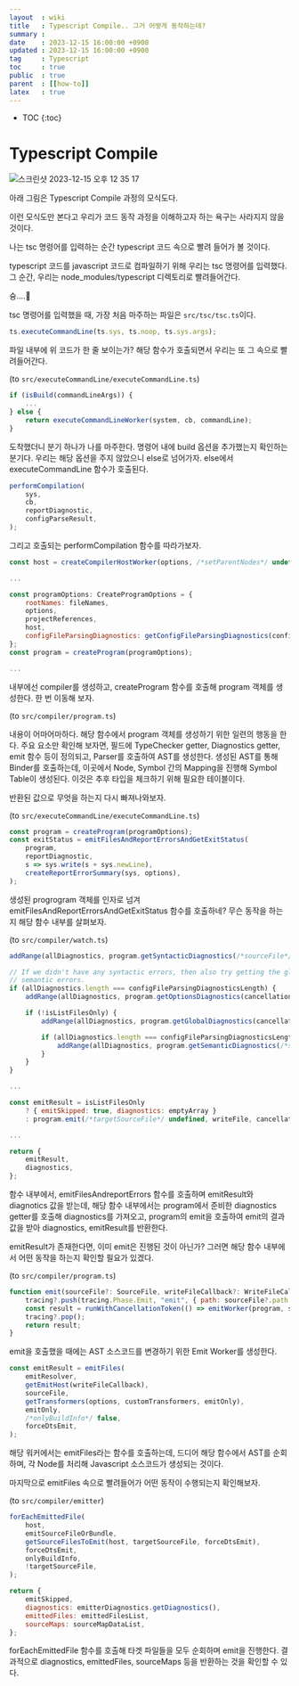 ```yaml
---
layout  : wiki
title   : Typescript Compile.. 그거 어떻게 동작하는데?
summary :
date    : 2023-12-15 16:00:00 +0900
updated : 2023-12-15 16:00:00 +0900
tag     : Typescript
toc     : true
public  : true
parent  : [[how-to]]
latex   : true
---
```

* TOC
{:toc}

# Typescript Compile

![스크린샷 2023-12-15 오후 12 35 17](https://github.com/currenjin/currenjin.github.io/assets/60500649/95b91a12-3972-4669-aba5-4339e4c87493)

아래 그림은 Typescript Compile 과정의 모식도다.

이런 모식도만 본다고 우리가 코드 동작 과정을 이해하고자 하는 욕구는 사라지지 않을 것이다.

나는 tsc 명령어를 입력하는 순간 typescript 코드 속으로 빨려 들어가 볼 것이다.

typescript 코드를 javascript 코드로 컴파일하기 위해 우리는 tsc 명령어를 입력했다. 그 순간, 우리는 node_modules/typescript 디렉토리로 빨려들어간다.

슝….🚀

tsc 명령어를 입력했을 때, 가장 처음 마주하는 파일은 `src/tsc/tsc.ts`이다.

```javascript
ts.executeCommandLine(ts.sys, ts.noop, ts.sys.args);
```

파일 내부에 위 코드가 한 줄 보이는가? 해당 함수가 호출되면서 우리는 또 그 속으로 빨려들어간다.

(to `src/executeCommandLine/executeCommandLine.ts`)

```javascript
if (isBuild(commandLineArgs)) {
	...
} else {
	return executeCommandLineWorker(system, cb, commandLine);
}
```

도착했더니 분기 하나가 나를 마주한다. 명령어 내에 build 옵션을 추가했는지 확인하는 분기다. 우리는 해당 옵션을 주지 않았으니 else로 넘어가자. else에서 executeCommandLine 함수가 호출된다.

```javascript
performCompilation(
    sys,
    cb,
    reportDiagnostic,
    configParseResult,
);
```

그리고 호출되는 performCompilation 함수를 따라가보자.

```javascript
const host = createCompilerHostWorker(options, /*setParentNodes*/ undefined, sys);

...

const programOptions: CreateProgramOptions = {
    rootNames: fileNames,
    options,
    projectReferences,
    host,
    configFileParsingDiagnostics: getConfigFileParsingDiagnostics(config),
};
const program = createProgram(programOptions);

...
```

내부에선 compiler를 생성하고, createProgram 함수를 호출해 program 객체를 생성한다. 한 번 이동해 보자.

(to `src/compiler/program.ts`)

내용이 어마어마하다. 해당 함수에서 program 객체를 생성하기 위한 일련의 행동을 한다. 주요 요소만 확인해 보자면, 필드에 TypeChecker getter, Diagnostics getter, emit 함수 등이 정의되고, Parser를 호출하여 AST를 생성한다. 생성된 AST를 통해 Binder를 호출하는데, 이곳에서 Node, Symbol 간의 Mapping을 진행해 Symbol Table이 생성된다. 이것은 추후 타입을 체크하기 위해 필요한 테이블이다.

반환된 값으로 무엇을 하는지 다시 빠져나와보자.

(to `src/executeCommandLine/executeCommandLine.ts`)

```javascript
const program = createProgram(programOptions);
const exitStatus = emitFilesAndReportErrorsAndGetExitStatus(
    program,
    reportDiagnostic,
    s => sys.write(s + sys.newLine),
    createReportErrorSummary(sys, options),
);
```

생성된 progrogram 객체를 인자로 넘겨 emitFilesAndReportErrorsAndGetExitStatus 함수를 호출하네? 무슨 동작을 하는지 해당 함수 내부를 살펴보자.

(to `src/compiler/watch.ts`)

```javascript
addRange(allDiagnostics, program.getSyntacticDiagnostics(/*sourceFile*/ undefined, cancellationToken));

// If we didn't have any syntactic errors, then also try getting the global and
// semantic errors.
if (allDiagnostics.length === configFileParsingDiagnosticsLength) {
    addRange(allDiagnostics, program.getOptionsDiagnostics(cancellationToken));

    if (!isListFilesOnly) {
        addRange(allDiagnostics, program.getGlobalDiagnostics(cancellationToken));

        if (allDiagnostics.length === configFileParsingDiagnosticsLength) {
            addRange(allDiagnostics, program.getSemanticDiagnostics(/*sourceFile*/ undefined, cancellationToken));
        }
    }
}

...

const emitResult = isListFilesOnly
    ? { emitSkipped: true, diagnostics: emptyArray }
    : program.emit(/*targetSourceFile*/ undefined, writeFile, cancellationToken, emitOnlyDtsFiles, customTransformers);

...

return {
    emitResult,
    diagnostics,
};
```

함수 내부에서, emitFilesAndreportErrors 함수를 호출하며 emitResult와 diagnotics 값을 받는데, 해당 함수 내부에서는 program에서 준비한 diagnostics getter를 호출해 diagnostics를 가져오고, program의 emit을 호출하여 emit의 결과값을 받아 diagnostics, emitResult를 반환한다.

emitResult가 존재한다면, 이미 emit은 진행된 것이 아닌가? 그러면 해당 함수 내부에서 어떤 동작을 하는지 확인할 필요가 있겠다.

(to `src/compiler/program.ts`)

```javascript
function emit(sourceFile?: SourceFile, writeFileCallback?: WriteFileCallback, cancellationToken?: CancellationToken, emitOnly?: boolean | EmitOnly, transformers?: CustomTransformers, forceDtsEmit?: boolean): EmitResult {
    tracing?.push(tracing.Phase.Emit, "emit", { path: sourceFile?.path }, /*separateBeginAndEnd*/ true);
    const result = runWithCancellationToken(() => emitWorker(program, sourceFile, writeFileCallback, cancellationToken, emitOnly, transformers, forceDtsEmit));
    tracing?.pop();
    return result;
}
```

emit을 호출했을 때에는 AST 소스코드를 변경하기 위한 Emit Worker를 생성한다.

```javascript
const emitResult = emitFiles(
    emitResolver,
    getEmitHost(writeFileCallback),
    sourceFile,
    getTransformers(options, customTransformers, emitOnly),
    emitOnly,
    /*onlyBuildInfo*/ false,
    forceDtsEmit,
);
```

해당 워커에서는 emitFiles라는 함수를 호출하는데, 드디어 해당 함수에서 AST를 순회하며, 각 Node를 처리해 Javascript 소스코드가 생성되는 것이다.

마지막으로 emitFiles 속으로 빨려들어가 어떤 동작이 수행되는지 확인해보자.

(to `src/compiler/emitter`)

```javascript
forEachEmittedFile(
    host,
    emitSourceFileOrBundle,
    getSourceFilesToEmit(host, targetSourceFile, forceDtsEmit),
    forceDtsEmit,
    onlyBuildInfo,
    !targetSourceFile,
);

return {
    emitSkipped,
    diagnostics: emitterDiagnostics.getDiagnostics(),
    emittedFiles: emittedFilesList,
    sourceMaps: sourceMapDataList,
};
```

forEachEmittedFile 함수를 호출해 타겟 파일들을 모두 순회하며 emit을 진행한다. 결과적으로 diagnostics, emittedFiles, sourceMaps 등을 반환하는 것을 확인할 수 있다.
